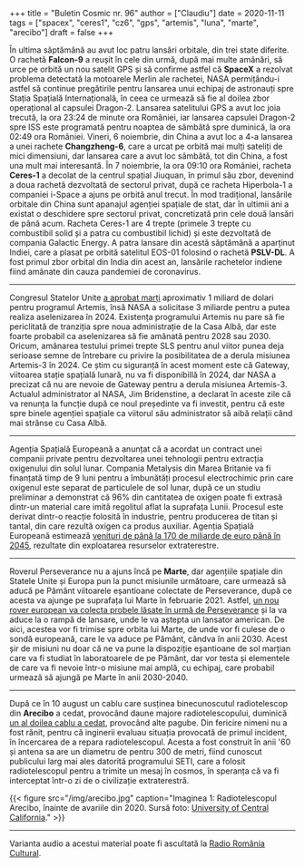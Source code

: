 +++
title = "Buletin Cosmic nr. 96"
author = ["Claudiu"]
date = 2020-11-11
tags = ["spacex", "ceres1", "cz6", "gps", "artemis", "luna", "marte", "arecibo"]
draft = false
+++

În ultima săptămână au avut loc patru lansări orbitale, din trei state diferite. O rachetă **Falcon-9** a reușit în cele din urmă, după mai multe amânări, să urce pe orbită un nou satelit GPS și să confirme astfel că **SpaceX** a rezolvat problema detectată la motoarele Merlin ale rachetei, NASA permițându-i astfel să continue pregătirile pentru lansarea unui echipaj de astronauți spre Stația Spațială Internațională, în ceea ce urmează să fie al doilea zbor operațional al capsulei Dragon-2. Lansarea satelitului GPS a avut loc joia trecută, la ora 23:24 de minute ora României, iar lansarea capsulei Dragon-2 spre ISS este programată pentru noaptea de sâmbătă spre duminică, la ora 02:49 ora României. Vineri, 6 noiembrie, din China a avut loc a 4-a lansarea a unei rachete **Changzheng-6**, care a urcat pe orbită mai mulți sateliți de mici dimensiuni, dar lansarea care a avut loc sâmbătă, tot din China, a fost una mult mai interesantă. În 7 noiembrie, la ora 09:10 ora României, racheta **Ceres-1** a decolat de la centrul spațial Jiuquan, în primul său zbor, devenind a doua rachetă dezvoltată de sectorul privat, după ce racheta Hiperbola-1 a companiei i-Space a ajuns pe orbită anul trecut. În mod tradițional, lansările orbitale din China sunt apanajul agenției spațiale de stat, dar în ultimii ani a existat o deschidere spre sectorul privat, concretizată prin cele două lansări de până acum. Racheta Ceres-1 are 4 trepte (primele 3 trepte cu combustibil solid și a patra cu combustibil lichid) și este dezvoltată de compania Galactic Energy. A patra lansare din acestă săptămână a aparținut Indiei, care a plasat pe orbită satelitul EOS-01 folosind o rachetă **PSLV-DL**. A fost primul zbor orbital din India din acest an, lansările rachetelor indiene fiind amânate din cauza pandemiei de coronavirus.

---

Congresul Statelor Unite [a aprobat marți](https://spaceexplored.com/2020/11/10/nasa-hls-budget-short/) aproximativ 1 miliard de dolari pentru programul Artemis, însă NASA a solicitase 3 miliarde pentru a putea realiza aselenizarea în 2024. Existența programului Artemis nu pare să fie periclitată de tranziția spre noua administrație de la Casa Albă, dar este foarte probabil ca aselenizarea să fie amânată pentru 2028 sau 2030. Oricum, amânarea testului primei trepte SLS pentru anul viitor punea deja serioase semne de întrebare cu privire la posibilitatea de a derula misiunea Artemis-3 în 2024. Ce știm cu siguranță în acest moment este că Gateway, viitoarea stație spațială lunară, nu va fi disponibillă în 2024, dar NASA a precizat că nu are nevoie de Gateway pentru a derula misiunea Artemis-3. Actualul administrator al NASA, Jim Bridenstine, a declarat în aceste zile că va renunța la funcție după ce noul președinte va fi investit, pentru că este spre binele agenției spațiale ca viitorul său administrator să aibă relații când mai strânse cu Casa Albă.

---

Agenția Spațială Europeană a anunțat că a acordat un contract unei companii private pentru dezvoltarea unei tehnologii pentru extracția oxigenului din solul lunar. Compania Metalysis din Marea Britanie va fi finanțată timp de 9 luni pentru a îmbunătăți procesul electrochimic prin care oxigenul este separat de particulele de sol lunar, după ce un studiu preliminar a demonstrat că 96% din cantitatea de oxigen poate fi extrasă dintr-un material care imită regolitul aflat la suprafața Lunii. Procesul este derivat dintr-o reacție folosită în industrie, pentru producerea de titan și tantal, din care rezultă oxigen ca produs auxiliar. Agenția Spațială Europeană estimează [venituri de până la 170 de miliarde de euro până în 2045](https://www.theengineer.co.uk/esa-contract-metalysis-lunar-harvesting/), rezultate din exploatarea resurselor extraterestre.

---

Roverul Perseverance nu a ajuns încă pe **Marte**, dar agențiile spațiale din Statele Unite și Europa pun la punct misiunile următoare, care urmează să aducă pe Pământ viitoarele eșantioane colectate de Perseverance, după ce acesta va ajunge pe suprafața lui Marte în februarie 2021. Astfel, [un nou rover european va colecta probele lăsate în urmă de Perseverance](https://www.esa.int/Science%5FExploration/Human%5Fand%5FRobotic%5FExploration/Exploration/ESA%5Fwelcomes%5Fpositive%5Freview%5Fof%5Fplan%5Fto%5Fbring%5FMars%5Fto%5FEarth) și la va aduce la o rampă de lansare, unde le va aștepta un lansator american. De aici, acestea vor fi trimise spre orbita lui Marte, de unde vor fi culese de o sondă europeană, care le va aduce pe Pământ, cândva în anii 2030. Acest șir de misiuni nu doar că ne va pune la dispoziție eșantioane de sol marțian care va fi studiat în laboratoarele de pe Pământ, dar vor testa și elementele de care va fi nevoie într-o misiune mai amplă, cu echipaj, care probabil urmează să ajungă pe Marte în anii 2030-2040.

---

După ce în 10 august un cablu care susținea binecunoscutul radiotelescop din **Arecibo** a cedat, provocând daune majore radiotelescopului, duminică [un al doilea cablu a cedat](https://www.ucf.edu/news/a-second-cable-fails-at-nsfs-arecibo-observatory-in-puerto-rico/), provocând alte pagube. Din fericire nimeni nu a fost rănit, pentru că inginerii evaluau situația provocată de primul incident, în încercarea de a repara radiotelescopul. Acesta a fost construit în anii '60 și antena sa are un diametru de pentru 300 de metri, fiind cunoscut publicului larg mai ales datorită programului SETI, care a folosit radiotelescopul pentru a trimite un mesaj în cosmos, în speranța că va fi interceptat într-o zi de o civilizație extraterestră.

{{< figure src="/img/arecibo.jpg" caption="Imaginea 1: Radiotelescopul Arecibo, înainte de avariile din 2020. Sursă foto: [University of Central California](https://www.ucf.edu/news/a-second-cable-fails-at-nsfs-arecibo-observatory-in-puerto-rico)." >}}

---

Varianta audio a acestui material poate fi ascultată la [Radio România Cultural](https://radioromaniacultural.ro/racheta-ceres-1-dezvoltata-de-galactic-energy-a-decolat-de-la-centrul-spatial-jiuquan/).
